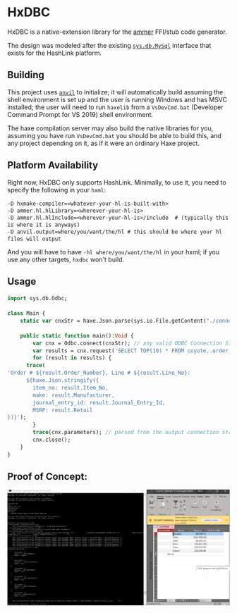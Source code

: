 # HxDBC
HxDBC is a native-extension library for the [ammer](https://github.com/Aurel300/ammer) FFI/stub code generator.

The design was modeled after the existing [`sys.db.MySql`](https://github.com/HaxeFoundation/haxe/blob/4.0.5/std/hl/_std/sys/db/Mysql.hx) interface that exists for the HashLink platform.

## Building
This project uses [`anvil`](https://github.com/piboistudios/anvil) to initialize; it will automatically build assuming the shell environment is set up and the user is running Windows and has MSVC installed; the user will need to run `haxelib` from a `VsDevCmd.bat` (Developer Command Prompt for VS 2019) shell environment.

The haxe compilation server may also build the native libraries for you, assuming you have run `VsDevCmd.bat` you should be able to build this, and any project depending on it, as if it were an ordinary Haxe project.

## Platform Availability

Right now, HxDBC only supports HashLink.
Minimally, to use it, you need to specify the following in your `hxml`:
```hxml
-D hxmake-compiler=<whatever-your-hl-is-built-with>
-D ammer.hl.hlLibrary=<wherever-your-hl-is>
-D ammer.hl.hlInclude=<wherever-your-hl-is>/include  # (typically this is where it is anyways)
-D anvil.output=where/you/want/the/hl # this should be where your hl files will output
```

And you will have to have `-hl where/you/want/the/hl` in your hxml; if you use any other targets, `hxdbc` won't build.

## Usage

```haxe
import sys.db.Odbc;

class Main {
	static var cnxStr = haxe.Json.parse(sys.io.File.getContent("./connection-string.txt"));

	public static function main():Void {
		var cnx = Odbc.connect(cnxStr); // any valid ODBC Connection String here
		var results = cnx.request('SELECT TOP(10) * FROM coyote..order_details');
		for (result in results) {
      trace(
'Order # ${result.Order_Number}, Line # ${result.Line_No}: 
      ${haxe.Json.stringify({
        item_no: result.Item_No,
        make: result.Manufacturer,
        journal_entry_id: result.Journal_Entry_Id,
        MSRP: result.Retail
})}');
		}
		trace(cnx.parameters); // parsed from the output connection string returned from SQLDriverConnect
		cnx.close();
	}
}

```

## Proof of Concept:

![POC](/poc.PNG?raw=true)
